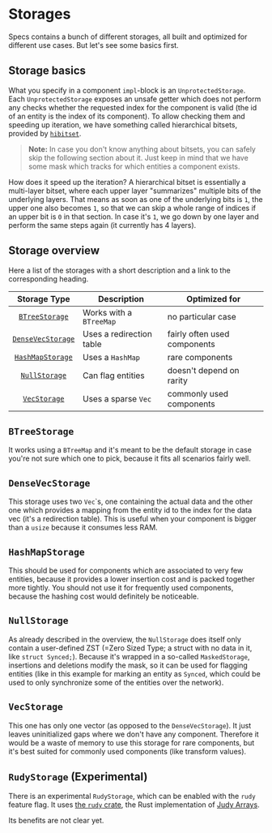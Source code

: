 # Storages

Specs contains a bunch of different storages, all built and optimized for
different use cases. But let's see some basics first.

## Storage basics

What you specify in a component `impl`-block is an `UnprotectedStorage`.
Each `UnprotectedStorage` exposes an unsafe getter which does not
perform any checks whether the requested index for the component is valid
(the id of an entity is the index of its component). To allow checking them
and speeding up iteration, we have something called hierarchical bitsets,
provided by [`hibitset`](https://github.com/slide-rs/hibitset).

> **Note:** In case you don't know anything about bitsets,
  you can safely skip the following section about it. Just keep
  in mind that we have some mask which tracks for
  which entities a component exists.

How does it speed up the iteration? A hierarchical bitset is essentially
a multi-layer bitset, where each upper layer "summarizes" multiple bits
of the underlying layers. That means as soon as one of the underlying
bits is `1`, the upper one also becomes `1`, so that we can skip a whole
range of indices if an upper bit is `0` in that section. In case it's `1`,
we go down by one layer and perform the same steps again (it currently
has 4 layers).

## Storage overview

Here a list of the storages with a short description and a link
to the corresponding heading.

|Storage Type         |Description               |Optimized for                 |
|:-------------------:|--------------------------|------------------------------|
| [`BTreeStorage`]    | Works with a `BTreeMap`  | no particular case           |
| [`DenseVecStorage`] | Uses a redirection table | fairly often used components |
| [`HashMapStorage`]  | Uses a `HashMap`         | rare components              |
| [`NullStorage`]     | Can flag entities        | doesn't depend on rarity     |
| [`VecStorage`]      | Uses a sparse `Vec`      | commonly used components     |

[`BTreeStorage`]: #btreestorage
[`DenseVecStorage`]: #densevecstorage
[`HashMapStorage`]: #hashmapstorage
[`NullStorage`]: #nullstorage
[`VecStorage`]: #vecstorage

## `BTreeStorage`

It works using a `BTreeMap` and it's meant to be the default storage
in case you're not sure which one to pick, because it fits all scenarios
fairly well.

## `DenseVecStorage`

This storage uses two `Vec`\`s, one containing the actual data and the other
one which provides a mapping from the entity id to the index for the data vec
(it's a redirection table). This is useful when your component is bigger
than a `usize` because it consumes less RAM.

## `HashMapStorage`

This should be used for components which are associated to very few entities,
because it provides a lower insertion cost and is packed together more tightly.
You should not use it for frequently used components, because the hashing cost would definitely
be noticeable.

## `NullStorage`

As already described in the overview, the `NullStorage` does itself
only contain a user-defined ZST (=Zero Sized Type; a struct with no data in it,
like `struct Synced;`).
Because it's wrapped in a so-called `MaskedStorage`, insertions and deletions
modify the mask, so it can be used for flagging entities (like in this example
for marking an entity as `Synced`, which could be used to only synchronize
some of the entities over the network).

## `VecStorage`

This one has only one vector (as opposed to the `DenseVecStorage`). It
just leaves uninitialized gaps where we don't have any component.
Therefore it would be a waste of memory to use this storage for
rare components, but it's best suited for commonly used components
(like transform values).


## `RudyStorage` (Experimental)

There is an experimental `RudyStorage`, which can be enabled with the `rudy` feature
flag. It uses [the `rudy` crate][ru], the Rust implementation of [Judy Arrays][ja].

[ja]: http://judy.sourceforge.net
[ru]: https://crates.io/crates/rudy

Its benefits are not clear yet.
